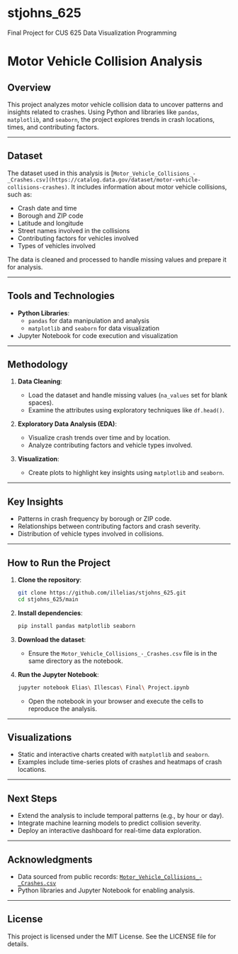 # stjohns_625
Final Project for CUS 625 Data Visualization Programming
# Motor Vehicle Collision Analysis

## Overview

This project analyzes motor vehicle collision data to uncover patterns and insights related to crashes. Using Python and libraries like `pandas`, `matplotlib`, and `seaborn`, the project explores trends in crash locations, times, and contributing factors.

---

## Dataset

The dataset used in this analysis is [`Motor_Vehicle_Collisions_-_Crashes.csv](https://catalog.data.gov/dataset/motor-vehicle-collisions-crashes)`. It includes information about motor vehicle collisions, such as:

- Crash date and time
- Borough and ZIP code
- Latitude and longitude
- Street names involved in the collisions
- Contributing factors for vehicles involved
- Types of vehicles involved

The data is cleaned and processed to handle missing values and prepare it for analysis.

---

## Tools and Technologies

- **Python Libraries**:
  - `pandas` for data manipulation and analysis
  - `matplotlib` and `seaborn` for data visualization
- Jupyter Notebook for code execution and visualization

---

## Methodology

1. **Data Cleaning**:
   - Load the dataset and handle missing values (`na_values` set for blank spaces).
   - Examine the attributes using exploratory techniques like `df.head()`.

2. **Exploratory Data Analysis (EDA)**:
   - Visualize crash trends over time and by location.
   - Analyze contributing factors and vehicle types involved.

3. **Visualization**:
   - Create plots to highlight key insights using `matplotlib` and `seaborn`.

---

## Key Insights

- Patterns in crash frequency by borough or ZIP code.
- Relationships between contributing factors and crash severity.
- Distribution of vehicle types involved in collisions.

---

## How to Run the Project

1. **Clone the repository**:
   ```bash
   git clone https://github.com/illelias/stjohns_625.git
   cd stjohns_625/main
   ```

2. **Install dependencies**:
   ```bash
   pip install pandas matplotlib seaborn
   ```

3. **Download the dataset**:
   - Ensure the `Motor_Vehicle_Collisions_-_Crashes.csv` file is in the same directory as the notebook.

4. **Run the Jupyter Notebook**:
   ```bash
   jupyter notebook Elias\ Illescas\ Final\ Project.ipynb
   ```
   - Open the notebook in your browser and execute the cells to reproduce the analysis.

---

## Visualizations

- Static and interactive charts created with `matplotlib` and `seaborn`.
- Examples include time-series plots of crashes and heatmaps of crash locations.

---

## Next Steps

- Extend the analysis to include temporal patterns (e.g., by hour or day).
- Integrate machine learning models to predict collision severity.
- Deploy an interactive dashboard for real-time data exploration.

---

## Acknowledgments

- Data sourced from public records: [`Motor_Vehicle_Collisions_-_Crashes.csv`](https://catalog.data.gov/dataset/motor-vehicle-collisions-crashes)
- Python libraries and Jupyter Notebook for enabling analysis.

---

## License

This project is licensed under the MIT License. See the LICENSE file for details.

